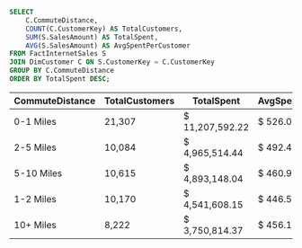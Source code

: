 ```sql
SELECT 
    C.CommuteDistance,
    COUNT(C.CustomerKey) AS TotalCustomers,
    SUM(S.SalesAmount) AS TotalSpent,
    AVG(S.SalesAmount) AS AvgSpentPerCustomer
FROM FactInternetSales S
JOIN DimCustomer C ON S.CustomerKey = C.CustomerKey
GROUP BY C.CommuteDistance
ORDER BY TotalSpent DESC;
```



| CommuteDistance | TotalCustomers                                     | TotalSpent           | AvgSpentPerCustomer    |
|-----------------|----------------------------------------------------|----------------------|------------------------|
| 0-1 Miles       |                                           21,307   |  $   11,207,592.22   |  $             526.01  |
| 2-5 Miles       |                                           10,084   |  $     4,965,514.44  |  $             492.42  |
| 5-10 Miles      |                                           10,615   |  $     4,893,148.04  |  $             460.97  |
| 1-2 Miles       |                                           10,170   |  $     4,541,608.15  |  $             446.57  |
| 10+ Miles       |                                             8,222  |  $     3,750,814.37  |  $             456.19  |
